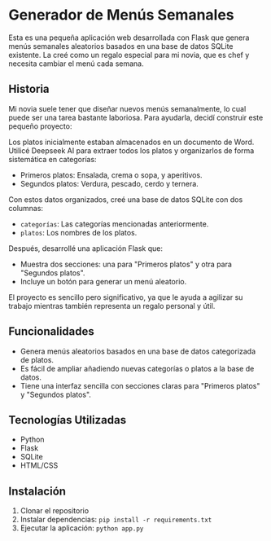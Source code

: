 # Generador de Menús Semanales

Esta es una pequeña aplicación web desarrollada con Flask que genera menús semanales aleatorios basados en una base de datos SQLite existente. La creé como un regalo especial para mi novia, que es chef y necesita cambiar el menú cada semana.

## Historia

Mi novia suele tener que diseñar nuevos menús semanalmente, lo cual puede ser una tarea bastante laboriosa. Para ayudarla, decidí construir este pequeño proyecto:

Los platos inicialmente estaban almacenados en un documento de Word. Utilicé Deepseek AI para extraer todos los platos y organizarlos de forma sistemática en categorías:
- Primeros platos: Ensalada, crema o sopa, y aperitivos.
- Segundos platos: Verdura, pescado, cerdo y ternera.

Con estos datos organizados, creé una base de datos SQLite con dos columnas:
- `categorías`: Las categorías mencionadas anteriormente.
- `platos`: Los nombres de los platos.

Después, desarrollé una aplicación Flask que:
- Muestra dos secciones: una para "Primeros platos" y otra para "Segundos platos".
- Incluye un botón para generar un menú aleatorio.

El proyecto es sencillo pero significativo, ya que le ayuda a agilizar su trabajo mientras también representa un regalo personal y útil.

## Funcionalidades

- Genera menús aleatorios basados en una base de datos categorizada de platos.
- Es fácil de ampliar añadiendo nuevas categorías o platos a la base de datos.
- Tiene una interfaz sencilla con secciones claras para "Primeros platos" y "Segundos platos".

## Tecnologías Utilizadas

- Python
- Flask
- SQLite
- HTML/CSS

## Instalación

1. Clonar el repositorio
2. Instalar dependencias: `pip install -r requirements.txt`
3. Ejecutar la aplicación: `python app.py`
